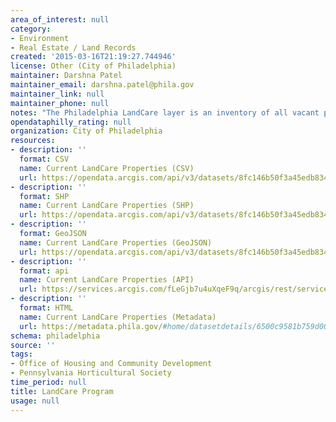```yaml
---
area_of_interest: null
category:
- Environment
- Real Estate / Land Records
created: '2015-03-16T21:19:27.744946'
license: Other (City of Philadelphia)
maintainer: Darshna Patel
maintainer_email: darshna.patel@phila.gov
maintainer_link: null
maintainer_phone: null
notes: "The Philadelphia LandCare layer is an inventory of all vacant parcels that have received the \"Clean and Green\" stabilization treatment and are currently under maintenance contract with the Pennsylvania Horticultural Society, funded by the City of Philadelphia’s Division of Housing and Community Development. Every spring and fall, additional vacant parcels are stabilized and then added to the maintenance inventory the following year. The parcels in this layer are based off the PARCEL_PWD layer, supplied by the Philadelphia Water Department."
opendataphilly_rating: null
organization: City of Philadelphia
resources:
- description: ''
  format: CSV
  name: Current LandCare Properties (CSV)
  url: https://opendata.arcgis.com/api/v3/datasets/8fc146b50f3a45edb8348e9b1ba52252_0/downloads/data?format=csv&spatialRefId=4326&where=1%3D1
- description: ''
  format: SHP
  name: Current LandCare Properties (SHP)
  url: https://opendata.arcgis.com/api/v3/datasets/8fc146b50f3a45edb8348e9b1ba52252_0/downloads/data?format=shp&spatialRefId=4326&where=1%3D1
- description: ''
  format: GeoJSON
  name: Current LandCare Properties (GeoJSON)
  url: https://opendata.arcgis.com/api/v3/datasets/8fc146b50f3a45edb8348e9b1ba52252_0/downloads/data?format=geojson&spatialRefId=4326&where=1%3D1
- description: ''
  format: api
  name: Current LandCare Properties (API)
  url: https://services.arcgis.com/fLeGjb7u4uXqeF9q/arcgis/rest/services/phs_landcare/FeatureServer/0/query?outFields=*&where=1%3D1
- description: ''
  format: HTML
  name: Current LandCare Properties (Metadata)
  url: https://metadata.phila.gov/#home/datasetdetails/6500c9581b759d0028f878fc/representationdetails/6500c9581b759d0028f8793a/?view_287_per_page=25&view_287_page=1
schema: philadelphia
source: ''
tags:
- Office of Housing and Community Development
- Pennsylvania Horticultural Society
time_period: null
title: LandCare Program
usage: null
---
```

